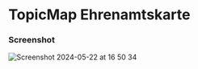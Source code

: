# TopicMap Ehrenamtskarte

### Screenshot

![Screenshot 2024-05-22 at 16 50 34](https://github.com/cismet/carma/assets/837211/589db09a-84c6-40f9-9dfc-1b2f9628e349)
